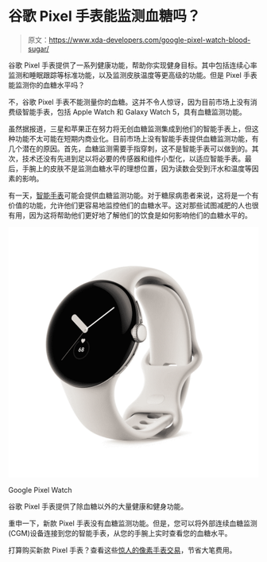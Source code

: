 # 谷歌 Pixel 手表能监测血糖吗？

> 原文：<https://www.xda-developers.com/google-pixel-watch-blood-sugar/>

谷歌 Pixel 手表提供了一系列健康功能，帮助你实现健身目标。其中包括连续心率监测和睡眠跟踪等标准功能，以及监测皮肤温度等更高级的功能。但是 Pixel 手表能监测你的血糖水平吗？

不，谷歌 Pixel 手表不能测量你的血糖。这并不令人惊讶，因为目前市场上没有消费级智能手表，包括 Apple Watch 和 Galaxy Watch 5，具有血糖监测功能。

虽然据报道，三星和苹果正在努力将无创血糖监测集成到他们的智能手表上，但这种功能不太可能在短期内商业化。目前市场上没有智能手表提供血糖监测功能，有几个潜在的原因。首先，血糖监测需要手指穿刺，这不是智能手表可以做到的。其次，技术还没有先进到足以将必要的传感器和组件小型化，以适应智能手表。最后，手腕上的皮肤不是监测血糖水平的理想位置，因为读数会受到汗水和温度等因素的影响。

有一天，[智能手表](https://www.xda-developers.com/best-smartwatches/)可能会提供血糖监测功能。对于糖尿病患者来说，这将是一个有价值的功能，允许他们更容易地监控他们的血糖水平。这对那些试图减肥的人也很有用，因为这将帮助他们更好地了解他们的饮食是如何影响他们的血糖水平的。

 <picture>![The Google Pixel Watch offers a plethora of health and fitness features except blood sugar.](img/d8c8ff956a2ffb6ceb7e844592240ad7.png)</picture> 

Google Pixel Watch

谷歌 Pixel 手表提供了除血糖以外的大量健康和健身功能。

重申一下，新款 Pixel 手表没有血糖监测功能。但是，您可以将外部连续血糖监测(CGM)设备连接到您的智能手表，从您的手腕上实时查看您的血糖水平。

打算购买新款 Pixel 手表？查看这些[惊人的像素手表交易](https://www.xda-developers.com/best-google-pixel-watch-deals/)，节省大笔费用。